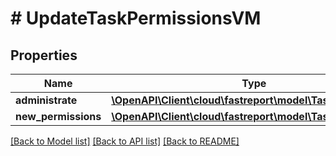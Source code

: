 # # UpdateTaskPermissionsVM

## Properties

Name | Type | Description | Notes
------------ | ------------- | ------------- | -------------
**administrate** | [**\OpenAPI\Client\cloud\fastreport\model\TaskAdministrate**](TaskAdministrate.md) |  |
**new_permissions** | [**\OpenAPI\Client\cloud\fastreport\model\TaskPermissions**](TaskPermissions.md) |  |

[[Back to Model list]](../../README.md#models) [[Back to API list]](../../README.md#endpoints) [[Back to README]](../../README.md)
